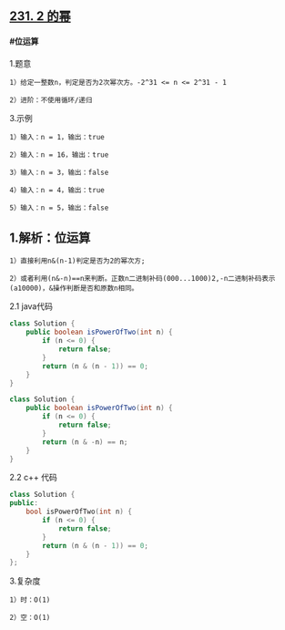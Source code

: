## [231. 2 的幂](https://leetcode.cn/problems/power-of-two/description/)

#### #位运算
1.题意

    1）给定一整数n，判定是否为2次幂次方。-2^31 <= n <= 2^31 - 1

    2）进阶：不使用循环/递归

3.示例

    1）输入：n = 1，输出：true

    2）输入：n = 16，输出：true

    3）输入：n = 3，输出：false

    4）输入：n = 4，输出：true

    5）输入：n = 5，输出：false

## 1.解析：位运算

    1）直接利用n&(n-1)判定是否为2的幂次方;

    2）或者利用(n&-n)==n来判断。正数n二进制补码(000...1000)2,-n二进制补码表示(a10000)，&操作判断是否和原数n相同。

2.1 java代码
```java
class Solution {
    public boolean isPowerOfTwo(int n) {
        if (n <= 0) {
            return false;
        }
        return (n & (n - 1)) == 0;
    }
}
```
```java
class Solution {
    public boolean isPowerOfTwo(int n) {
        if (n <= 0) {
            return false;
        }
        return (n & -n) == n;
    }
}
```

2.2 c++ 代码
```c++
class Solution {
public:
    bool isPowerOfTwo(int n) {
        if (n <= 0) {
            return false;
        }
        return (n & (n - 1)) == 0;
    }
};
```

3.复杂度

    1）时：O(1)

    2）空：O(1)